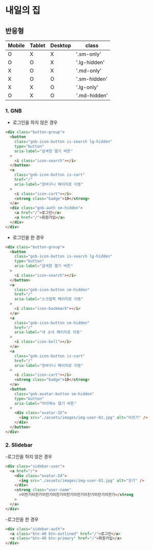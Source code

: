 # 내일의 집

## 반응형

| Mobile | Tablet | Desktop | class        |
| ------ | ------ | ------- | ------------ |
| O      | X      | X       | '.sm-only'   |
| O      | O      | X       | '.lg-hidden' |
| X      | O      | X       | '.md-only'   |
| X      | O      | O       | '.sm-hidden' |
| X      | X      | O       | '.lg-only'   |
| O      | X      | O       | '.md-hidden' |

### 1. GNB

- 로그인을 하지 않은 경우

```html
<div class="button-group">
  <button
    class="gnb-icon-button is-search lg-hidden"
    type="button"
    aria-label="검색창 열기 버튼"
  >
    <i class="icon-search"></i>
  </button>
  <a
    class="gnb-icon-button is-cart"
    href="/"
    aria-label="장바구니 페이지로 이동"
  >
    <i class="icon-cart"></i>
    <strong class="badge">10</strong>
  </a>
  <div class="gnb-auth sm-hidden">
    <a href="/">로그인</a>
    <a href="/">회원가입</a>
  </div>
</div>
```

- 로그인을 한 경우

```html
<div class="button-group">
  <button
    class="gnb-icon-button is-search lg-hidden"
    type="button"
    aria-label="검색창 열기 버튼"
  >
    <i class="icon-search"></i>
  </button>
  <a
    class="gnb-icon-button sm-hidden"
    href="/"
    aria-label="스크랩북 페이지로 이동"
  >
    <i class="icon-bookmark"></i>
  </a>
  <a
    class="gnb-icon-button sm-hidden"
    href="/"
    aria-label="내 소식 페이지로 이동"
  >
    <i class="icon-bell"></i>
  </a>
  <a
    class="gnb-icon-button is-cart"
    href="/"
    aria-label="장바구니 페이지로 이동"
  >
    <i class="icon-cart"></i>
    <strong class="badge">10</strong>
  </a>
  <button
    class="gnb-avatar-button sm-hidden"
    type="button"
    aria-label="마이메뉴 열기 버튼"
  >
    <div class="avatar-32">
      <img src="./assets/images/img-user-02.jpg" alt="이진기" />
    </div>
  </button>
</div>
```

### 2. Slidebar

-로그인을 하지 않은 경우

```html
<div class="sidebar-user">
  <a href="/">
    <div class="avatar-24">
      <img src="./assets/images/img-user-02.jpg" alt="징기" />
    </div>
    <strong class="user-name"
      >이진기이진기이진기이진기이진기이진기이진기이진기이진기</strong
    >
  </a>
</div>
```

-로그인을 한 경우

```html
<div class="sidebar-auth">
  <a class="btn-40 btn-outlined" href="/">로그인</a>
  <a class="btn-40 btn-primary" href="/">회원가입</a>
</div>
```
